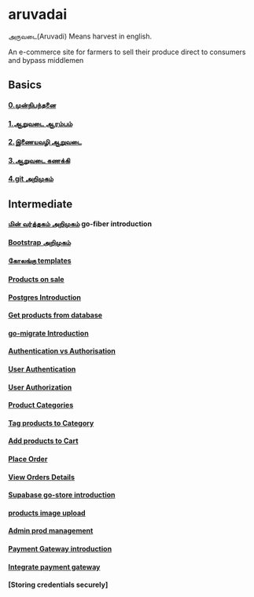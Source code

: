 # aruvadai
அருவடை(Aruvadi) Means harvest in english.

An e-commerce site for farmers to sell their produce direct to consumers and bypass middlemen

## Basics
#### [0.முன்நிபந்தனை](chapters/basics/0.prerequisite.md)
#### [1.ஆறுவடை ஆரம்பம்](chapters/basics/1.aruvadai_aarambam.md)
#### [2.இணையவழி ஆறுவடை](chapters/basics/2.basic_http_server.md)
#### [3.ஆறுவடை கணக்கி](chapters/basics/3.http_calculator.md)
#### [4.git அறிமுகம்](chapters/basics/4.git_introduction.md)

## Intermediate
#### [மின் வர்த்தகம் அறிமுகம்](chapters//intermediate/e-commerce_introduction.md) go-fiber introduction
#### [Bootstrap அறிமுகம்](chapters/intermediate/bootstrap_introduction.md)
#### [கோலங்கு templates](chapters/intermediate/golang_templates.md)
#### [Products on sale](chapters/intermediate/products_on_sale.md)
#### [Postgres Introduction](chapters/intermediate/postgres_introduction.md)
#### [Get products from database](chapters/intermediate/get_products_from_database.md)
#### [go-migrate Introduction](chapters/intermediate/go-migrate_introduction.md)
#### [Authentication vs Authorisation](Chapters/intermediate/autenthicaiton_vs_authorisation.md)
#### [User Authentication](chapters/intermediate/User_authentication.md)
#### [User Authorization](chapters/intermediate/user_authorization.md)
#### [Product Categories](chapters/intermediate/product_categories.md)
#### [Tag products to Category](chapters/intermediate/tag_products_to_category.md)
#### [Add products to Cart](chapters/intermediate/add_produts_to_cart.md)
#### [Place Order](chapters/intermediate/place_order.md)
#### [View Orders Details](chapters/intermediate/view_order.md)
#### [Supabase go-store introduction](chapters/intermediate/supabase_go-store_introduction.md)
#### [products image upload](chapters/intermediate/products_image_upload.md)
#### [Admin prod management](chapters/intermediate/admin_prod_management.md)
#### [Payment Gateway introduction](chapters/intermediate/payment_gateway_introduction.md)
#### [Integrate payment gateway](chapters/intermediate/integrate_payment_gateway.md)
#### [Storing credentials securely]